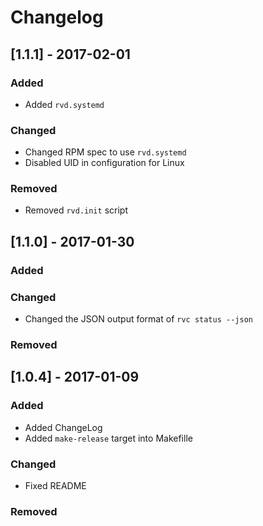 # Changelog

## [1.1.1] - 2017-02-01
### Added

- Added `rvd.systemd`

### Changed

- Changed RPM spec to use `rvd.systemd`
- Disabled UID in configuration for Linux

### Removed

- Removed `rvd.init` script

## [1.1.0] - 2017-01-30
### Added

### Changed

- Changed the JSON output format of `rvc status --json`

### Removed

## [1.0.4] - 2017-01-09
### Added

- Added ChangeLog
- Added `make-release` target into Makefille

### Changed

- Fixed README

### Removed
